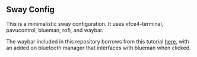 ## Sway Config

This is a minimalistic sway configuration. It uses xfce4-terminal, pavucontrol, blueman, rofi, and waybar.

The waybar included in this repository borrows from this tutorial [here](https://linuxconfig.org/how-to-install-configure-and-customize-waybar-on-linux), with an added on bluetooth manager that interfaces with blueman when clicked. 
